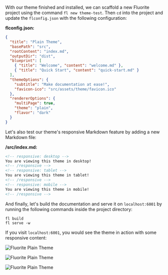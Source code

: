 With our theme finished and installed, we can scaffold a new Fluorite project using the command `fl new theme-test`. Then `cd` into the project and update the `flconfig.json` with the following configuration:

**flconfig.json:**
```json
{
  "title": "Plain Theme",
  "basePath": "src",
  "rootContent": "index.md",
  "outputDir": "dist",
  "blueprint": [
    { "title": "Welcome", "content": "welcome.md" },
    { "title": "Quick Start", "content": "quick-start.md" }
  ],
  "themeOptions": {
    "subtitle": "Make documentation at ease!",
    "favicon-ico": "src/assets/theme/favicon.ico"
  },
  "rendererOptions": {
    "multiPage": true,
    "theme": "plain",
    "flavor": "dark"
  }
}
```

Let's also test our theme's responsive Markdown feature by adding a new Markdown file:

**/src/index.md:**
```markdown
<!-- responsive: desktop -->
You are viewing this theme in desktop!
<!-- /responsive -->
<!-- responsive: tablet -->
You are viewing this theme in tablet!
<!-- /responsive -->
<!-- responsive: mobile -->
You are viewing this theme in mobile!
<!-- /responsive -->
```

And finally, let's build the documentation and serve it on `localhost:6001` by running the following commands inside the project directory:
```
fl build
fl serve -w
```

If you visit `localhost:6001`, you would see the theme in action with some responsive content:

<!-- responsive: desktop -->
![Fluorite Plain Theme]({{rootPrefix}}/assets/contents/fluorite-plain-theme-desktop.png)
<!-- /responsive -->
<!-- responsive: tablet -->
![Fluorite Plain Theme]({{rootPrefix}}/assets/contents/fluorite-plain-theme-tablet.png)
<!-- /responsive -->
<!-- responsive: mobile -->
![Fluorite Plain Theme]({{rootPrefix}}/assets/contents/fluorite-plain-theme-mobile.png)
<!-- /responsive -->
